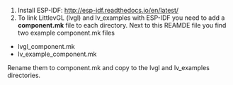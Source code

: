 1. Install ESP-IDF: http://esp-idf.readthedocs.io/en/latest/
2.  To link LittlevGL (lvgl) and lv_examples with ESP-IDF you need to add a **component.mk** file to each directory. Next to this REAMDE file you find two example component.mk files
- lvgl_component.mk
- lv_example_component.mk

Rename them to component.mk and copy to the lvgl and lv_examples directories.
